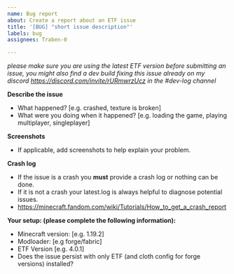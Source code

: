 ```yaml
---
name: Bug report
about: Create a report about an ETF issue
title: '[BUG] "short issue description"'
labels: bug
assignees: Traben-0

---
```


*please make sure you are using the latest ETF version before submitting an issue, you might also find a dev build fixing this issue already on my discord https://discord.com/invite/rURmwrzUcz in the #dev-log channel*

**Describe the issue**
- What happened? [e.g. crashed, texture is broken]
- What were you doing when it happened? [e.g. loading the game, playing multiplayer, singleplayer]

**Screenshots**
- If applicable, add screenshots to help explain your problem.

**Crash log**
- If the issue is a crash you **must** provide a crash log or nothing can be done.
- If it is not a crash your latest.log is always helpful to diagnose potential issues.
- https://minecraft.fandom.com/wiki/Tutorials/How_to_get_a_crash_report

**Your setup: (please complete the following information):**
 - Minecraft version: [e.g. 1.19.2]
 - Modloader: [e.g forge/fabric]
 - ETF Version [e.g. 4.0.1]
 - Does the issue persist with only ETF (and cloth config for forge versions) installed?
